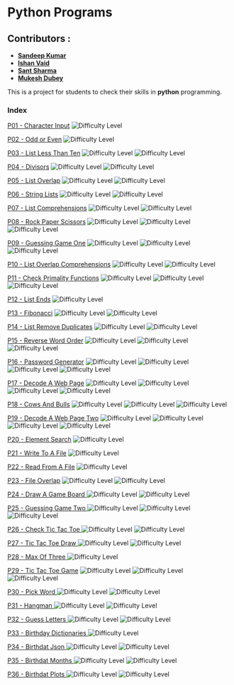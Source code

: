 #  Python Programs
## Contributors :
* **[Sandeep Kumar](https://github.com/kumarsandeep91)**
* **[Ishan Vaid](https://github.com/Ishanvaid9)**
* **[Sant Sharma](https://github.com/santk97)**
* **[Mukesh Dubey](https://github.com/MukeshDubey1420)**

This is a project for students to check their skills in **python** programming.
### Index

[P01 - Character Input](characterinput.md) ![Difficulty Level](diff.png "Difficulty level" )

[P02 - Odd or Even](oddoreven.md) ![Difficulty Level](diff.png "Difficulty level" )

[P03 - List Less Than Ten](listlessthanten.md) ![Difficulty Level](diff.png "Difficulty level" ) ![Difficulty Level](diff.png "Difficulty level" )

[P04 - Divisors](divisior.md) ![Difficulty Level](diff.png "Difficulty level" ) ![Difficulty Level](diff.png "Difficulty level" )

[P05 - List Overlap](listoverlap.md) ![Difficulty Level](diff.png "Difficulty level" ) ![Difficulty Level](diff.png "Difficulty level" )

[P06 - String Lists](Stringlists.md) ![Difficulty Level](diff.png "Difficulty level" ) ![Difficulty Level](diff.png "Difficulty level" )

[P07 - List Comprehensions](ListComprehensions.md) ![Difficulty Level](diff.png "Difficulty level" ) ![Difficulty Level](diff.png "Difficulty level" )

[P08 - Rock Paper Scissors](rockpaperscissors.md) ![Difficulty Level](diff.png "Difficulty level" ) ![Difficulty Level](diff.png "Difficulty level" ) ![Difficulty Level](diff.png "Difficulty level" )

[P09 - Guessing Game One](guessinggameone.md) ![Difficulty Level](diff.png "Difficulty level" ) ![Difficulty Level](diff.png "Difficulty level" ) ![Difficulty Level](diff.png "Difficulty level" )

[P10 - List Overlap Comprehensions](listoverlapcomprehensions.md) ![Difficulty Level](diff.png "Difficulty level" ) ![Difficulty Level](diff.png "Difficulty level" )

[P11 - Check Primality Functions](checkprimality.md) ![Difficulty Level](diff.png "Difficulty level" ) ![Difficulty Level](diff.png "Difficulty level" ) ![Difficulty Level](diff.png "Difficulty level" )

[P12 - List Ends](listends.md) ![Difficulty Level](diff.png "Difficulty level" )

[P13 - Fibonacci](fibonacci.md) ![Difficulty Level](diff.png "Difficulty level" ) ![Difficulty Level](diff.png "Difficulty level" )

[P14 - List Remove Duplicates](listremoveduplicates.md) ![Difficulty Level](diff.png "Difficulty level" ) ![Difficulty Level](diff.png "Difficulty level" )

[P15 - Reverse Word Order](reversewordorder.md) ![Difficulty Level](diff.png "Difficulty level" ) ![Difficulty Level](diff.png "Difficulty level" ) ![Difficulty Level](diff.png "Difficulty level" )

[P16 - Password Generator](passwordgenerator.md) ![Difficulty Level](diff.png "Difficulty level" ) ![Difficulty Level](diff.png "Difficulty level" ) ![Difficulty Level](diff.png "Difficulty level" ) ![Difficulty Level](diff.png "Difficulty level" )

[P17 - Decode A Web Page](decodewebpage.md) ![Difficulty Level](diff.png "Difficulty level" ) ![Difficulty Level](diff.png "Difficulty level" ) ![Difficulty Level](diff.png "Difficulty level" ) ![Difficulty Level](diff.png "Difficulty level" )

[P18 - Cows And Bulls](cowsandbulls.md) ![Difficulty Level](diff.png "Difficulty level" ) ![Difficulty Level](diff.png "Difficulty level" ) ![Difficulty Level](diff.png "Difficulty level" )

[P19 - Decode A Web Page Two](decodeawebpage2.md) ![Difficulty Level](diff.png "Difficulty level" ) ![Difficulty Level](diff.png "Difficulty level" ) ![Difficulty Level](diff.png "Difficulty level" ) ![Difficulty Level](diff.png "Difficulty level" )

[P20 - Element Search](elementsearch.md) ![Difficulty Level](diff.png "Difficulty level" )

[P21 - Write To A File](writeafile.md) ![Difficulty Level](diff.png "Difficulty level" )

[P22 - Read From A File](readfromfile.md) ![Difficulty Level](diff.png "Difficulty level" )

[P23 - File Overlap](fileoverlap.md) ![Difficulty Level](diff.png "Difficulty level" ) ![Difficulty Level](diff.png "Difficulty level" )

[P24 - Draw A Game Board ](drawagameboard.md) ![Difficulty Level](diff.png "Difficulty level" ) ![Difficulty Level](diff.png "Difficulty level" )

[P25 - Guessing Game Two ](guessinggametwo.md) ![Difficulty Level](diff.png "Difficulty level" ) ![Difficulty Level](diff.png "Difficulty level" ) ![Difficulty Level](diff.png "Difficulty level")

[P26 - Check Tic Tac Toe ](checktictactoe.md) ![Difficulty Level](diff.png "Difficulty level" ) ![Difficulty Level](diff.png "Difficulty level" )

[P27 - Tic Tac Toe Draw ](tictactoedraw.md) ![Difficulty Level](diff.png "Difficulty level" ) ![Difficulty Level](diff.png "Difficulty level" )

[P28 - Max Of Three ](maxofthree.md) ![Difficulty Level](diff.png "Difficulty level" )

[P29 - Tic Tac Toe Game](tictactoegame.md) ![Difficulty Level](diff.png "Difficulty level" ) ![Difficulty Level](diff.png "Difficulty level" ) ![Difficulty Level](diff.png "Difficulty level")

[P30 - Pick Word ](pickword.md) ![Difficulty Level](diff.png "Difficulty level" ) ![Difficulty Level](diff.png "Difficulty level" )

[P31 - Hangman ](hangman.md) ![Difficulty Level](diff.png "Difficulty level" ) ![Difficulty Level](diff.png "Difficulty level" )

[P32 - Guess Letters ](guessletter.md) ![Difficulty Level](diff.png "Difficulty level" ) ![Difficulty Level](diff.png "Difficulty level" )

[P33 - Birthday Dictionaries ](birthdaydictionaries.md) ![Difficulty Level](diff.png "Difficulty level" )

[P34 - Birthdat Json ](birthdayjson.md) ![Difficulty Level](diff.png "Difficulty level" ) ![Difficulty Level](diff.png "Difficulty level" )

[P35 - Birthdat Months ](birthdaymonth.md) ![Difficulty Level](diff.png "Difficulty level" ) ![Difficulty Level](diff.png "Difficulty level" )

[P36 - Birthdat Plots ](birthdayplots.md) ![Difficulty Level](diff.png "Difficulty level" ) ![Difficulty Level](diff.png "Difficulty level" )
